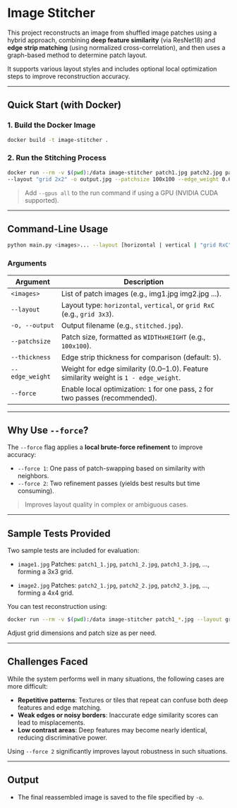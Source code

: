 # Image Stitcher

This project reconstructs an image from shuffled image patches using a hybrid approach, combining **deep feature similarity** (via ResNet18) and **edge strip matching** (using normalized cross-correlation), and then uses a graph-based method to determine patch layout.

It supports various layout styles and includes optional local optimization steps to improve reconstruction accuracy.

---

## Quick Start (with Docker)

### 1. Build the Docker Image

```bash
docker build -t image-stitcher .
````

### 2. Run the Stitching Process

```bash
docker run --rm -v $(pwd):/data image-stitcher patch1.jpg patch2.jpg patch3.jpg patch4.jpg \
--layout "grid 2x2" -o output.jpg --patchsize 100x100 --edge_weight 0.6 --force 2
```

> Add `--gpus all` to the run command if using a GPU (NVIDIA CUDA supported).

---

## Command-Line Usage

```bash
python main.py <images>... --layout [horizontal | vertical | "grid RxC"] -o <output_file> [options]
```

### Arguments

| Argument        | Description                                                                           |
| --------------- | ------------------------------------------------------------------------------------- |
| `<images>`      | List of patch images (e.g., img1.jpg img2.jpg ...).                                   |
| `--layout`      | Layout type: `horizontal`, `vertical`, or `grid RxC` (e.g., `grid 3x3`).              |
| `-o, --output`  | Output filename (e.g., `stitched.jpg`).                                               |
| `--patchsize`   | Patch size, formatted as `WIDTHxHEIGHT` (e.g., `100x100`).                            |
| `--thickness`   | Edge strip thickness for comparison (default: `5`).                                   |
| `--edge_weight` | Weight for edge similarity (0.0–1.0). Feature similarity weight is `1 - edge_weight`. |
| `--force`       | Enable local optimization: `1` for one pass, `2` for two passes (recommended).        |

---

## Why Use `--force`?

The `--force` flag applies a **local brute-force refinement** to improve accuracy:

* `--force 1`: One pass of patch-swapping based on similarity with neighbors.
* `--force 2`: Two refinement passes (yields best results but time consuming).

> Improves layout quality in complex or ambiguous cases.

---

## Sample Tests Provided

Two sample tests are included for evaluation:

* `image1.jpg`
  Patches: `patch1_1.jpg`, `patch1_2.jpg`, `patch1_3.jpg`, ..., forming a 3x3 grid.

* `image2.jpg`
  Patches: `patch2_1.jpg`, `patch2_2.jpg`, `patch2_3.jpg`, ..., forming a 4x4 grid.

You can test reconstruction using:

```bash
docker run --rm -v $(pwd):/data image-stitcher patch1_*.jpg --layout grid 2x2 -o result1.jpg --force 2
```

Adjust grid dimensions and patch size as per need.

---

## Challenges Faced

While the system performs well in many situations, the following cases are more difficult:

* **Repetitive patterns**: Textures or tiles that repeat can confuse both deep features and edge matching.
* **Weak edges or noisy borders**: Inaccurate edge similarity scores can lead to misplacements.
* **Low contrast areas**: Deep features may become nearly identical, reducing discriminative power.

Using `--force 2` significantly improves layout robustness in such situations.

---

## Output

* The final reassembled image is saved to the file specified by `-o`.
